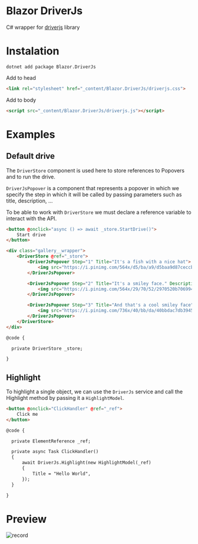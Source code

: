 # Blazor DriverJs

C# wrapper for [driverjs](https://driverjs.com/) library

# Instalation

`dotnet add package Blazor.DriverJs`

Add to head

```html
<link rel="stylesheet" href="_content/Blazor.DriverJs/driverjs.css">
```

Add to body
```html
<script src="_content/Blazor.DriverJs/driverjs.js"></script>
```

# Examples

## Default drive

The `DriverStore` component is used here to store references to Popovers and to run the drive.

`DriverJsPopover` is a component that represents a popover in which we specify the step in which it will be called by passing parameters such as title, description, ...

To be able to work with `DriverStore` we must declare a reference variable to interact with the API.

```html
<button @onclick="async () => await _store.StartDrive()">
    Start drive
</button>

<div class="gallery__wrapper">
    <DriverStore @ref="_store">
        <DriverJsPopover Step="1" Title="It's a fish with a nice hat">
            <img src="https://i.pinimg.com/564x/d5/ba/a9/d5baa9d87ceccbcbb8c679b53dc07293.jpg" alt="">
        </DriverJsPopover>

        <DriverJsPopover Step="2" Title="It's a smiley face." Description="He's very happy...">
            <img src="https://i.pinimg.com/564x/29/70/52/2970520b7069945d60d4d3482691f9d7.jpg" alt="">
        </DriverJsPopover>

        <DriverJsPopover Step="3" Title="And that's a cool smiley face">
            <img src="https://i.pinimg.com/736x/40/bb/da/40bbdac7db3945f95eb9cfe572d36ecd.jpg" alt="">
        </DriverJsPopover>
    </DriverStore>
</div>

@code {

  private DriverStore _store;

}
```

## Highlight

To highlight a single object, we can use the `DriverJs` service and call the Highlight method by passing it a `HighlightModel`.

```html
<button @onclick="ClickHandler" @ref="_ref">
    Click me
</button>

@code {

  private ElementReference _ref;

  private async Task ClickHandler()
  {
      await DriverJs.Highlight(new HighlightModel(_ref)
      {
          Title = "Hello World",
      });
  }

}
```

# Preview

![record](./media/video.gif)